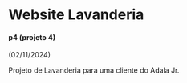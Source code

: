 # Website Lavanderia

#### p4 (projeto 4)
(02/11/2024)

Projeto de Lavanderia para uma cliente do Adala Jr.
